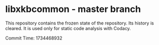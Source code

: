# libxkbcommon - master branch

This repository contains the frozen state of the repository.
Its history is cleared. It is used only for static code
analysis with Codacy.

Commit Time: 1734468932